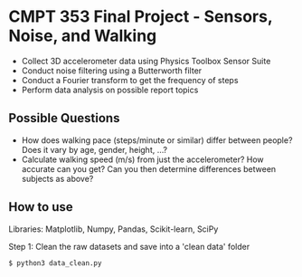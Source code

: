 # CMPT 353 Final Project - Sensors, Noise, and Walking

- Collect 3D accelerometer data using Physics Toolbox Sensor Suite 
- Conduct noise filtering using a Butterworth filter
- Conduct a Fourier transform to get the frequency of steps
- Perform data analysis on possible report topics

## Possible Questions

- How does walking pace (steps/minute or similar) differ between people? Does it vary by age, gender, height, …?
- Calculate walking speed (m/s) from just the accelerometer? How accurate can you get? Can you then determine differences between subjects as above?

## How to use
Libraries:  Matplotlib, Numpy, Pandas, Scikit-learn, SciPy 

Step 1: Clean the raw datasets and save into a 'clean data' folder
```
$ python3 data_clean.py
```
